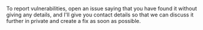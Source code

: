 To report vulnerabilities, open an issue saying that you have found it without
giving any details, and I'll give you contact details so that we can discuss it
further in private and create a fix as soon as possible.
